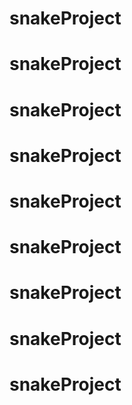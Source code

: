 # snakeProject
# snakeProject
# snakeProject
# snakeProject
# snakeProject
# snakeProject
# snakeProject
# snakeProject
# snakeProject
